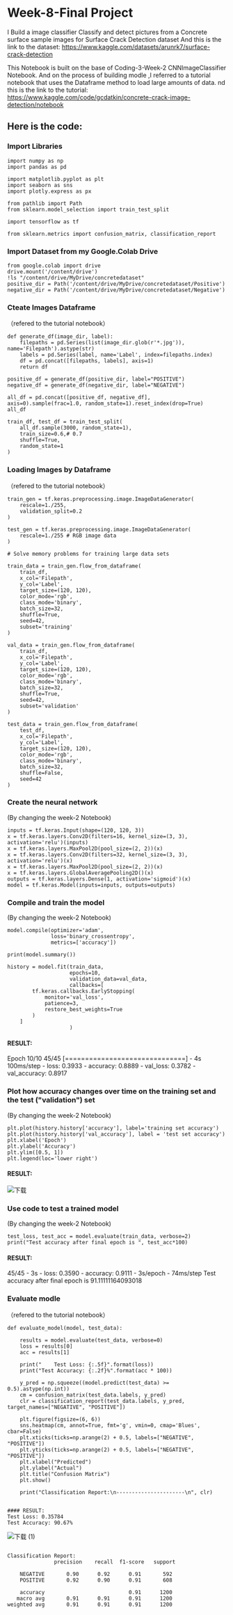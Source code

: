 # Week-8-Final Project
I Build a image classifier Classify and detect pictures
from a Concrete surface sample images for Surface Crack Detection dataset
And this is the link to the dataset:
https://www.kaggle.com/datasets/arunrk7/surface-crack-detection

This Notebook is built on the base of Coding-3-Week-2 CNNImageClassifier Notebook.
And on the process of building modle ,I referred to a tutorial notebook that uses the Dataframe method to load large amounts of data.
nd this is the link to the tutorial:
https://www.kaggle.com/code/gcdatkin/concrete-crack-image-detection/notebook

## Here is the code:
### Import Libraries
```
import numpy as np
import pandas as pd

import matplotlib.pyplot as plt
import seaborn as sns
import plotly.express as px

from pathlib import Path
from sklearn.model_selection import train_test_split

import tensorflow as tf

from sklearn.metrics import confusion_matrix, classification_report
```
### Import Dataset from my Google.Colab Drive
```
from google.colab import drive
drive.mount('/content/drive')
!ls "/content/drive/MyDrive/concretedataset"
positive_dir = Path('/content/drive/MyDrive/concretedataset/Positive')
negative_dir = Path('/content/drive/MyDrive/concretedataset/Negative')
```
### Cteate Images Dataframe
（refered to the tutorial notebook）
```
def generate_df(image_dir, label):
    filepaths = pd.Series(list(image_dir.glob(r'*.jpg')), name='Filepath').astype(str)
    labels = pd.Series(label, name='Label', index=filepaths.index)
    df = pd.concat([filepaths, labels], axis=1)
    return df

positive_df = generate_df(positive_dir, label="POSITIVE")
negative_df = generate_df(negative_dir, label="NEGATIVE")

all_df = pd.concat([positive_df, negative_df], axis=0).sample(frac=1.0, random_state=1).reset_index(drop=True)
all_df

train_df, test_df = train_test_split(
    all_df.sample(3000, random_state=1),
    train_size=0.6,# 0.7
    shuffle=True,
    random_state=1
)
```
### Loading Images by Dataframe
（refered to the tutorial notebook）
```
train_gen = tf.keras.preprocessing.image.ImageDataGenerator(
    rescale=1./255,
    validation_split=0.2
)

test_gen = tf.keras.preprocessing.image.ImageDataGenerator(
    rescale=1./255 # RGB image data
) 

# Solve memory problems for training large data sets
```
```
train_data = train_gen.flow_from_dataframe(
    train_df,
    x_col='Filepath',
    y_col='Label',
    target_size=(120, 120),
    color_mode='rgb',
    class_mode='binary',
    batch_size=32,
    shuffle=True,
    seed=42,
    subset='training'
)

val_data = train_gen.flow_from_dataframe(
    train_df,
    x_col='Filepath',
    y_col='Label',
    target_size=(120, 120),
    color_mode='rgb',
    class_mode='binary',
    batch_size=32,
    shuffle=True,
    seed=42,
    subset='validation'
)

test_data = train_gen.flow_from_dataframe(
    test_df,
    x_col='Filepath',
    y_col='Label',
    target_size=(120, 120),
    color_mode='rgb',
    class_mode='binary',
    batch_size=32,
    shuffle=False,
    seed=42
)
```
### Create the neural network
(By changing the week-2 Notebook)
```
inputs = tf.keras.Input(shape=(120, 120, 3))
x = tf.keras.layers.Conv2D(filters=16, kernel_size=(3, 3), activation='relu')(inputs)
x = tf.keras.layers.MaxPool2D(pool_size=(2, 2))(x)
x = tf.keras.layers.Conv2D(filters=32, kernel_size=(3, 3), activation='relu')(x)
x = tf.keras.layers.MaxPool2D(pool_size=(2, 2))(x)
x = tf.keras.layers.GlobalAveragePooling2D()(x)
outputs = tf.keras.layers.Dense(1, activation='sigmoid')(x)
model = tf.keras.Model(inputs=inputs, outputs=outputs)
```
### Compile and train the model
(By changing the week-2 Notebook)
```
model.compile(optimizer='adam',
              loss='binary_crossentropy',
              metrics=['accuracy'])

print(model.summary())

```
```
history = model.fit(train_data,
                    epochs=10, 
                    validation_data=val_data,
                    callbacks=[
        tf.keras.callbacks.EarlyStopping(
            monitor='val_loss',
            patience=3,
            restore_best_weights=True
        )
    ]
                    )
```
#### RESULT:
Epoch 10/10
45/45 [==============================] - 4s 100ms/step - loss: 0.3933 - accuracy: 0.8889 - val_loss: 0.3782 - val_accuracy: 0.8917

### Plot how accuracy changes over time on the training set and the test ("validation") set
(By changing the week-2 Notebook)
```
plt.plot(history.history['accuracy'], label='training set accuracy')
plt.plot(history.history['val_accuracy'], label = 'test set accuracy')
plt.xlabel('Epoch')
plt.ylabel('Accuracy')
plt.ylim([0.5, 1])
plt.legend(loc='lower right')

```
#### RESULT:
![下载](https://user-images.githubusercontent.com/91987208/174646414-dfcdd3dd-e21e-46c2-8b98-94a7fd68e3bb.png)

### Use code to test a trained model
(By changing the week-2 Notebook)
```
test_loss, test_acc = model.evaluate(train_data, verbose=2)
print("Test accuracy after final epoch is ", test_acc*100)

```

#### RESULT:
45/45 - 3s - loss: 0.3590 - accuracy: 0.9111 - 3s/epoch - 74ms/step
Test accuracy after final epoch is  91.11111164093018

### Evaluate modle
（refered to the tutorial notebook）

```
def evaluate_model(model, test_data):
    
    results = model.evaluate(test_data, verbose=0)
    loss = results[0]
    acc = results[1]
    
    print("    Test Loss: {:.5f}".format(loss))
    print("Test Accuracy: {:.2f}%".format(acc * 100))
    
    y_pred = np.squeeze((model.predict(test_data) >= 0.5).astype(np.int))
    cm = confusion_matrix(test_data.labels, y_pred)
    clr = classification_report(test_data.labels, y_pred, target_names=["NEGATIVE", "POSITIVE"])
    
    plt.figure(figsize=(6, 6))
    sns.heatmap(cm, annot=True, fmt='g', vmin=0, cmap='Blues', cbar=False)
    plt.xticks(ticks=np.arange(2) + 0.5, labels=["NEGATIVE", "POSITIVE"])
    plt.yticks(ticks=np.arange(2) + 0.5, labels=["NEGATIVE", "POSITIVE"])
    plt.xlabel("Predicted")
    plt.ylabel("Actual")
    plt.title("Confusion Matrix")
    plt.show()
    
    print("Classification Report:\n----------------------\n", clr)
    
```
    #### RESULT:
    Test Loss: 0.35784
    Test Accuracy: 90.67%
![下载 (1)](https://user-images.githubusercontent.com/91987208/174646781-80688203-f4eb-4eae-aaa9-2b583ca2be52.png)

```

Classification Report:
               precision    recall  f1-score   support

    NEGATIVE       0.90      0.92      0.91       592
    POSITIVE       0.92      0.90      0.91       608

    accuracy                           0.91      1200
   macro avg       0.91      0.91      0.91      1200
weighted avg       0.91      0.91      0.91      1200
```

